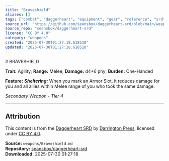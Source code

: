 ```yaml
---
title: "Braveshield"
aliases: []
tags: ["combat", "daggerheart", "equipment", "gear", "reference", "srd", "ttrpg", "weapon"]
source_url: "https://github.com/seansbox/daggerheart-srd/blob/main/weapons/Braveshield.md"
source_repo: "seansbox/daggerheart-srd"
license: "CC BY 4.0"
category: "weapons"
created: "2025-07-30T01:27:18.618518"
updated: "2025-07-30T01:27:18.618518"
---
```


﻿# BRAVESHIELD

**Trait:** Agility; **Range:** Melee; **Damage:** d4+6 phy; **Burden:** One-Handed

**Feature:** ***Sheltering:*** When you mark an Armor Slot, it reduces damage for you and all allies within Melee range of you who took the same damage.

*Secondary Weapon - Tier 4*

---

## Attribution

This content is from the [Daggerheart SRD](https://github.com/seansbox/daggerheart-srd/blob/main/weapons/Braveshield.md) by [Darrington Press](https://darringtonpress.com/), licensed under [CC BY 4.0](https://creativecommons.org/licenses/by/4.0/).

**Source:** `weapons/Braveshield.md`  
**Repository:** [seansbox/daggerheart-srd](https://github.com/seansbox/daggerheart-srd)  
**Downloaded:** 2025-07-30 01:27:18

